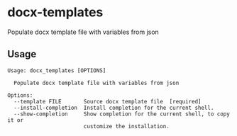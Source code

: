 # docx-templates
Populate docx template file with variables from json

## Usage
```
Usage: docx_templates [OPTIONS]

  Populate docx template file with variables from json

Options:
  --template FILE       Source docx template file  [required]
  --install-completion  Install completion for the current shell.
  --show-completion     Show completion for the current shell, to copy it or
                        customize the installation.
```
